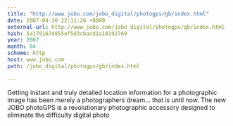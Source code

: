 ```yaml
---
title: "http://www.jobo.com/jobo_digital/photogps/gb/index.html"
date: 2007-04-30 22:11:26 +0000
external-url: http://www.jobo.com/jobo_digital/photogps/gb/index.html
hash: 5a179167d855ef5d3cbacd1a18192769
year: 2007
month: 04
scheme: http
host: www.jobo.com
path: /jobo_digital/photogps/gb/index.html

---
```


Getting instant and truly detailed location information for a photographic image has been merely a photographers dream… that is until now. The new JOBO photoGPS is a revolutionary photographic accessory designed to eliminate the difficulty digital photo
